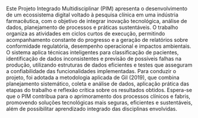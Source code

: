 Este Projeto Integrado Multidisciplinar (PIM) apresenta o desenvolvimento de
um ecossistema digital voltado à pesquisa clínica em uma indústria farmacêutica,
com o objetivo de integrar inovação tecnológica, análise de dados, planejamento de
processos e práticas sustentáveis. O trabalho organiza as atividades em ciclos
curtos de execução, permitindo acompanhamento constante do progresso e a
geração de relatórios sobre conformidade regulatória, desempenho operacional e
impactos ambientais. O sistema aplica técnicas inteligentes para classificação de
pacientes, identificação de dados inconsistentes e previsão de possíveis falhas na
produção, utilizando estruturas de dados eficientes e testes que asseguram a
confiabilidade das funcionalidades implementadas. Para conduzir o projeto, foi
adotada a metodologia aplicada de Gil (2019), que combina planejamento
sistemático, coleta e análise de dados, aplicação prática das etapas do trabalho e
reflexão crítica sobre os resultados obtidos. Espera-se que o PIM contribua para o
aprimoramento dos processos clínicos e fabris, promovendo soluções tecnológicas
mais seguras, eficientes e sustentáveis, além de possibilitar aprendizado integrado
das disciplinas envolvidas.
